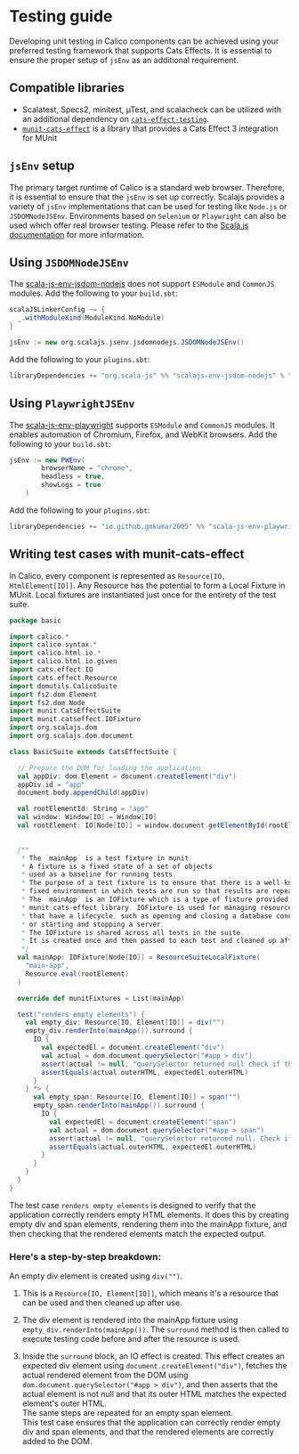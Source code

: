 # Testing guide
Developing unit testing in Calico components can be achieved using your preferred testing framework that supports Cats Effects. 
It is essential to ensure the proper setup of `jsEnv` as an additional requirement.

## Compatible libraries
- Scalatest, Specs2, minitest, µTest, and scalacheck can be utilized with an additional dependency on [`cats-effect-testing`](https://github.com/typelevel/cats-effect-testing).
- [`munit-cats-effect`](https://github.com/typelevel/munit-cats-effect) is a library that provides a Cats Effect 3 integration for MUnit

## `jsEnv` setup
The primary target runtime of Calico is a standard web browser. 
Therefore, it is essential to ensure that the `jsEnv` is set up correctly.
Scalajs provides a variety of `jsEnv` implementations that can be used for testing like
`Node.js` or `JSDOMNodeJSEnv`. 
Environments based on `Selenium` or `Playwright` can also be used which offer real browser testing. 
Please refer to the [Scala.js documentation](https://www.scala-js.org/doc/project/js-environments.html) for more information.

## Using `JSDOMNodeJSEnv`
The [scala-js-env-jsdom-nodejs](https://github.com/scala-js/scala-js-env-jsdom-nodejs) does not support `ESModule` and `CommonJS` modules. 
Add the following to your `build.sbt`:
```scala
scalaJSLinkerConfig ~= {
  _.withModuleKind(ModuleKind.NoModule)
}
```
```scala
jsEnv := new org.scalajs.jsenv.jsdomnodejs.JSDOMNodeJSEnv() 
```
Add the following to your `plugins.sbt`:
```scala
libraryDependencies += "org.scala-js" %% "scalajs-env-jsdom-nodejs" % "1.1.0"
```
## Using `PlaywrightJSEnv` 
The [scala-js-env-playwright](https://github.com/gmkumar2005/scala-js-env-playwright) supports `ESModule` and `CommonJS` modules.
It enables automation of Chromium, Firefox, and WebKit browsers.
Add the following to your `build.sbt`:
```scala
jsEnv := new PWEnv(
        browserName = "chrome",
        headless = true,
        showLogs = true
    )
```
Add the following to your `plugins.sbt`:
```scala
libraryDependencies += "io.github.gmkumar2005" %% "scala-js-env-playwright" % "0.1.12"
```

## Writing test cases with  munit-cats-effect
In Calico, every component is represented as `Resource[IO, HtmlElement[IO]]`. 
Any Resource has the potential to form a Local Fixture in MUnit. 
Local fixtures are instantiated just once for the entirety of the test suite.

```scala
package basic

import calico.*
import calico.syntax.*
import calico.html.io.*
import calico.html.io.given
import cats.effect.IO
import cats.effect.Resource
import domutils.CalicoSuite
import fs2.dom.Element
import fs2.dom.Node
import munit.CatsEffectSuite
import munit.catseffect.IOFixture
import org.scalajs.dom
import org.scalajs.dom.document

class BasicSuite extends CatsEffectSuite {

  // Prepare the DOM for loading the application
  val appDiv: dom.Element = document.createElement("div")
  appDiv.id = "app"
  document.body.appendChild(appDiv)

  val rootElementId: String = "app"
  val window: Window[IO] = Window[IO]
  val rootElement: IO[Node[IO]] = window.document.getElementById(rootElementId).map(_.get)
  

  /**
   * The `mainApp` is a test fixture in munit. 
   * A fixture is a fixed state of a set of objects
   * used as a baseline for running tests. 
   * The purpose of a test fixture is to ensure that there is a well-known and 
   * fixed environment in which tests are run so that results are repeatable. 
   * The `mainApp` is an IOFixture which is a type of fixture provided by the
   * munit-cats-effect library. IOFixture is used for managing resources 
   * that have a lifecycle, such as opening and closing a database connection, 
   * or starting and stopping a server. 
   * The IOFixture is shared across all tests in the suite. 
   * It is created once and then passed to each test and cleaned up after all tests are run.
   */
  val mainApp: IOFixture[Node[IO]] = ResourceSuiteLocalFixture(
    "main-app",
    Resource.eval(rootElement)
  )

  override def munitFixtures = List(mainApp)

  test("renders empty elements") {
    val empty_div: Resource[IO, Element[IO]] = div("")
    empty_div.renderInto(mainApp()).surround {
      IO {
        val expectedEl = document.createElement("div")
        val actual = dom.document.querySelector("#app > div")
        assert(actual != null, "querySelector returned null check if the query is correct")
        assertEquals(actual.outerHTML, expectedEl.outerHTML)
      }
    } *> {
      val empty_span: Resource[IO, Element[IO]] = span("")
      empty_span.renderInto(mainApp()).surround {
        IO {
          val expectedEl = document.createElement("span")
          val actual = dom.document.querySelector("#app > span")
          assert(actual != null, "querySelector returned null. Check if the query is correct")
          assertEquals(actual.outerHTML, expectedEl.outerHTML)
        }
      }
    }
  }
}

```
The test case `renders empty elements` is designed to verify that the application correctly renders empty HTML elements. 
It does this by creating empty div and span elements, rendering them into the mainApp fixture, 
and then checking that the rendered elements match the expected output.  

### Here's a step-by-step breakdown:  

An empty div element is created using `div("")`. 

1. This is a `Resource[IO, Element[IO]]`, which means it's a resource that can be used and then cleaned up after use.  

2. The div element is rendered into the mainApp fixture using `empty_div.renderInto(mainApp())`. 
The `surround` method is then called to execute testing code before and after the resource is used.  

3. Inside the `surround` block, an IO effect is created. 
This effect creates an expected div element using `document.createElement("div")`, fetches the actual rendered element from the DOM 
using `dom.document.querySelector("#app > div")`, and then asserts that the actual element is not null and that its outer HTML matches the expected element's outer HTML.  
The same steps are repeated for an empty span element.  
This test case ensures that the application can correctly render empty div and span elements, and that the rendered elements are correctly added to the DOM.